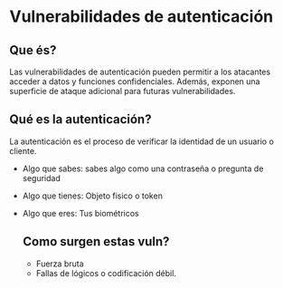 # Vulnerabilidades de autenticación

## Que és?

Las vulnerabilidades de autenticación pueden permitir a los atacantes acceder 
a datos y funciones confidenciales. Además, exponen una superficie de ataque adicional para futuras vulnerabilidades.


## Qué es la autenticación?

La autenticación es el proceso de verificar la identidad de un usuario o cliente.

- Algo que sabes: sabes algo como una contraseña o pregunta de seguridad
- Algo que tienes: Objeto fisico o token
- Algo que eres: Tus biométricos

  ## Como surgen estas vuln?

  - Fuerza bruta
  - Fallas de lógicos o codificación débil.
 
  
 



